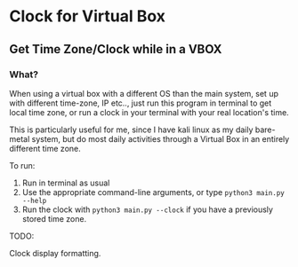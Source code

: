 # Clock for Virtual Box
## Get Time Zone/Clock while in a VBOX

### What?

When using a virtual box with a different OS than the main system, set up with different time-zone, IP etc.., just run this program in terminal to get local time zone, or run a clock in your terminal with your real location's time.


This is particularly useful for me, since I have kali linux as my daily bare-metal system, but do most daily activities through a Virtual Box in an entirely different time zone.


To run:

1) Run in terminal as usual
2) Use the appropriate command-line arguments, or type ```python3 main.py --help```
3) Run the clock with ```python3 main.py --clock``` if you have a previously stored time zone.

TODO:

Clock display formatting. 